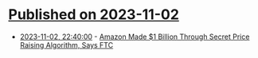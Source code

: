# [Published on 2023-11-02](index.md)

* [2023-11-02, 22:40:00](https://yro.slashdot.org/story/23/11/02/2034202/amazon-made-1-billion-through-secret-price-raising-algorithm-says-ftc?utm_source=rss1.0mainlinkanon&utm_medium=feed) - [Amazon Made $1 Billion Through Secret Price Raising Algorithm, Says FTC](https://yro.slashdot.org/story/23/11/02/2034202/amazon-made-1-billion-through-secret-price-raising-algorithm-says-ftc?utm_source=rss1.0mainlinkanon&utm_medium=feed)

